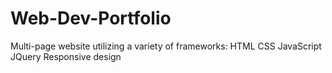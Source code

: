 # Web-Dev-Portfolio
Multi-page website utilizing a variety of frameworks:
  HTML 
  CSS
  JavaScript
  JQuery 
  Responsive design
